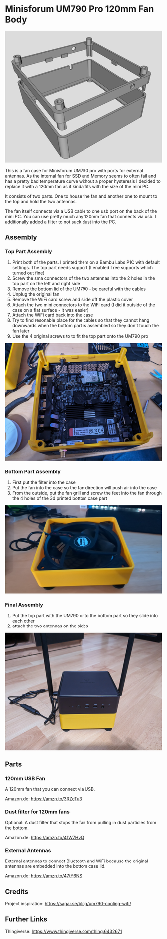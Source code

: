 # Minisforum UM790 Pro 120mm Fan Body

![3D View](images/3dview.png)

This is a fan case for Minisforum UM790 pro with ports for external antennas. As the internal fan for SSD and Memory seems to often fail and has a pretty bad temperature curve without a proper hysteresis I decided to replace it with a 120mm fan as it kinda fits with the size of the mini PC.

It consists of two parts. One to house the fan and another one to mount to the top and hold the two antennas.

The fan itself connects via a USB cable to one usb port on the back of the mini PC. You can use pretty much any 120mm fan that connects via usb. I additionally added a filter to not suck dust into the PC.

## Assembly

### Top Part Assembly

1. Print both of the parts. I printed them on a Bambu Labs P1C with default settings. The top part needs support (I enabled Tree supports which turned out fine)
2. Screw the sma connectors of the two antennas into the 2 holes in the top part on the left and right side
3. Remove the bottom lid of the UM790 - be careful with the cables
4. Unplug the original fan
5. Remove the WiFi card screw and slide off the plastic cover
6. Attach the two mini connectors to the WiFi card (I did it outside of the case on a flat surface - it was easier)
7. Attach the WiFi card back into the case
8. Try to find resonable place for the cables so that they cannot hang downwards when the bottom part is assembled so they don't touch the fan later
9. Use the 4 original screws to to fit the top part onto the UM790 pro

![Top Part](images/top.jpg)

### Bottom Part Assembly

1. First put the filter into the case
2. Put the fan into the case so the fan direction will push air into the case
3. From the outside, put the fan grill and screw the feet into the fan through the 4 holes of the 3d printed bottom case part

![Bottom Part](images/bottom.jpg)

### Final Assembly

1. Put the top part with the UM790 onto the bottom part so they slide into each other
2. attach the two antennas on the sides

![Final Assembly](images/final.jpg)

## Parts

### 120mm USB Fan

A 120mm fan that you can connect via USB.

Amazon.de: <https://amzn.to/3RZcTu3>

### Dust filter for 120mm fans

Optional: A dust filter that stops the fan from pulling in dust particles from the bottom.

Amazon.de: <https://amzn.to/41W7HvQ>

### External Antennas

External antennas to connect Bluetooth and WiFi because the original antennas are embedded into the bottom case lid.

Amazon.de: <https://amzn.to/47tY6NS>

## Credits

Project inspiration: <https://sagar.se/blog/um790-cooling-wifi/>

## Further Links

Thingiverse: <https://www.thingiverse.com/thing:6432671>
